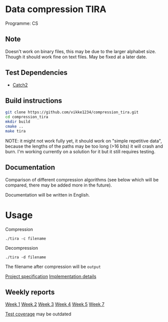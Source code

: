 # Data compression TIRA
Programme: CS
## Note
Doesn't work on binary files, this may be due to the larger alphabet size.
Though it should work fine on text files. May be fixed at a later date.

## Test Dependencies
- [Catch2](https://github.com/catchorg/Catch2/blob/devel/docs/cmake-integration.md#installing-catch2-from-git-repository)

## Build instructions
```sh
git clone https://github.com/vikke1234/compression_tira.git
cd compression_tira
mkdir build
cmake ..
make tira
```

NOTE: it might not work fully yet, it should work on "simple repetitive data", because the lengths of the paths may be too long (>16 bits) it will crash and burn. I'm working currently on a solution for it but it still requires testing.
## Documentation
Comparison of different compression algorithms (see below which will be
compared, there may be added more in the future).

Documentation will be written in English.

# Usage
Compression
```shell
./tira -c filename
```
Decompression
```shell
./tira -d filename
```
The filename after compression will be `output`

[Project specification](project_spec.md)
[Implementation details](implementation_deatils.md)

## Weekly reports
[Week 1](weekly_reports/week1.md)
[Week 2](weekly_reports/week2.md)
[Week 3](weekly_reports/week3.md)
[Week 4](weekly_reports/week4.md)
[Week 5](weekly_reports/week5.md)
[Week 7](weekly_reports/week7.md)

[Test coverage](index.html) may be outdated
